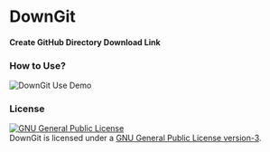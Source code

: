 # DownGit
#### Create GitHub Directory Download Link

### How to Use?

![DownGit Use Demo](https://cloud.githubusercontent.com/assets/5456665/17612456/ccf55fea-6073-11e6-9d58-7542fd9351f0.gif)

### License
<a rel="license" href="http://www.gnu.org/licenses/gpl.html"><img alt="GNU General Public License" style="border-width:0" src="http://www.gnu.org/graphics/gplv3-127x51.png" /></a><br/>DownGit is licensed under a <a rel="license" href="http://www.gnu.org/licenses/gpl.html">GNU General Public License version-3</a>.
